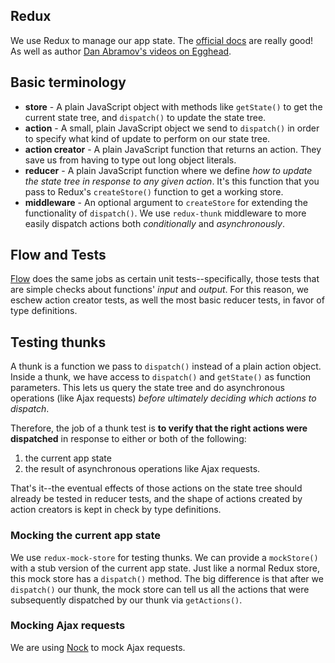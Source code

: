 Redux
---

We use Redux to manage our app state. The [official docs](https://redux.js.org/) are really good! As well as author [Dan Abramov's videos on Egghead](https://egghead.io/courses/getting-started-with-redux).

## Basic terminology

* **store** - A plain JavaScript object with methods like `getState()` to get the current state tree, and `dispatch()` to update the state tree.
* **action** - A small, plain JavaScript object we send to `dispatch()` in order to specify what kind of update to perform on our state tree.
* **action creator** - A plain JavaScript function that returns an action. They save us from having to type out long object literals.
* **reducer** - A plain JavaScript function where we define *how to update the state tree in response to any given action*. It's this function that you pass to Redux's `createStore()` function to get a working store.
* **middleware** - An optional argument to `createStore` for extending the functionality of `dispatch()`. We use `redux-thunk` middleware to more easily dispatch actions both *conditionally* and *asynchronously*.

## Flow and Tests

[Flow](flow.md) does the same jobs as certain unit tests--specifically, those tests that
are simple checks about functions' *input* and *output*. For this reason, we eschew action creator tests, as well the most basic reducer tests, in favor of type definitions.

## Testing thunks

A thunk is a function we pass to `dispatch()` instead of a plain action object. Inside a thunk, we have access to `dispatch()` and `getState()` as function parameters. This lets us query the state tree and do asynchronous operations (like Ajax requests) *before ultimately deciding which actions to dispatch*.

Therefore, the job of a thunk test is **to verify that the right actions were dispatched** in response to either or both of the following:
 1. the current app state
 2. the result of asynchronous operations like Ajax requests.

That's it--the eventual effects of those actions on the state tree should already be tested in reducer tests, and the shape of actions created by action creators is kept in check by type definitions.

### Mocking the current app state

We use `redux-mock-store` for testing thunks. We can provide a `mockStore()` with a stub version of the current app state. Just like a normal Redux store, this mock store has a `dispatch()` method. The big difference is that after we `dispatch()` our thunk, the mock store can tell us all the actions that were subsequently dispatched by our thunk via `getActions()`.

### Mocking Ajax requests

We are using [Nock](https://github.com/node-nock/nock) to mock Ajax requests.
